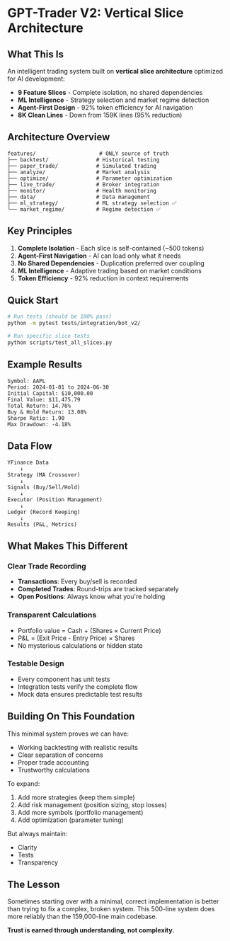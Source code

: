 # GPT-Trader V2: Vertical Slice Architecture

## What This Is

An intelligent trading system built on **vertical slice architecture** optimized for AI development:
- **9 Feature Slices** - Complete isolation, no shared dependencies
- **ML Intelligence** - Strategy selection and market regime detection
- **Agent-First Design** - 92% token efficiency for AI navigation
- **8K Clean Lines** - Down from 159K lines (95% reduction)

## Architecture Overview

```
features/                    # ONLY source of truth
├── backtest/               # Historical testing
├── paper_trade/            # Simulated trading  
├── analyze/                # Market analysis
├── optimize/               # Parameter optimization
├── live_trade/             # Broker integration
├── monitor/                # Health monitoring
├── data/                   # Data management
├── ml_strategy/            # ML strategy selection ✅
└── market_regime/          # Regime detection ✅
```

## Key Principles

1. **Complete Isolation** - Each slice is self-contained (~500 tokens)
2. **Agent-First Navigation** - AI can load only what it needs
3. **No Shared Dependencies** - Duplication preferred over coupling
4. **ML Intelligence** - Adaptive trading based on market conditions
5. **Token Efficiency** - 92% reduction in context requirements

## Quick Start

```bash
# Run tests (should be 100% pass)
python -m pytest tests/integration/bot_v2/

# Run specific slice tests
python scripts/test_all_slices.py
```

## Example Results

```
Symbol: AAPL
Period: 2024-01-01 to 2024-06-30
Initial Capital: $10,000.00
Final Value: $11,475.79
Total Return: 14.76%
Buy & Hold Return: 13.08%
Sharpe Ratio: 1.90
Max Drawdown: -4.18%
```

## Data Flow

```
YFinance Data
    ↓
Strategy (MA Crossover)
    ↓
Signals (Buy/Sell/Hold)
    ↓
Executor (Position Management)
    ↓
Ledger (Record Keeping)
    ↓
Results (P&L, Metrics)
```

## What Makes This Different

### Clear Trade Recording
- **Transactions**: Every buy/sell is recorded
- **Completed Trades**: Round-trips are tracked separately
- **Open Positions**: Always know what you're holding

### Transparent Calculations
- Portfolio value = Cash + (Shares × Current Price)
- P&L = (Exit Price - Entry Price) × Shares
- No mysterious calculations or hidden state

### Testable Design
- Every component has unit tests
- Integration tests verify the complete flow
- Mock data ensures predictable test results

## Building On This Foundation

This minimal system proves we can have:
- Working backtesting with realistic results
- Clear separation of concerns
- Proper trade accounting
- Trustworthy calculations

To expand:
1. Add more strategies (keep them simple)
2. Add risk management (position sizing, stop losses)
3. Add more symbols (portfolio management)
4. Add optimization (parameter tuning)

But always maintain:
- Clarity
- Tests
- Transparency

## The Lesson

Sometimes starting over with a minimal, correct implementation is better than trying to fix a complex, broken system. This 500-line system does more reliably than the 159,000-line main codebase.

**Trust is earned through understanding, not complexity.**